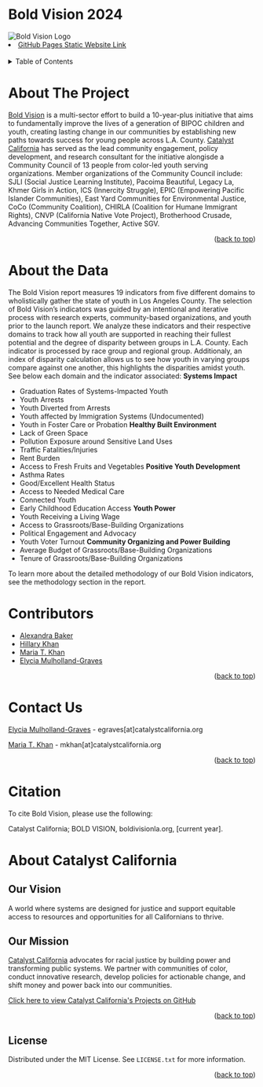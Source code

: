 # Bold Vision 2024

<img src="https://www.boldvisionla.org/wp-content/uploads/2022/09/Bold-Vision-Light-Logo.png" alt="Bold Vision Logo">


<li><a href="">GitHub Pages Static Website Link</a></li>

<br>

<details>
  <summary>Table of Contents</summary>
  <ol>
    <li>
      <a href="#about-the-project">About The Project</a></li>
    <li><a href="#getting-started">Getting Started</a>
      <ul>
        <li><a href="#prerequisites">Prerequisites</a></li>
        <li><a href="#installation">Installation</a></li>
      </ul>
    </li>
    <li><a href="#data-methodology">Data Methodology</a>
      <ul>
        <li><a href="#data-dictionary">Data Dictionary</a></li>
      </ul>
    </li>
    <li><a href="#contributors">Contributors</a></li>
    <li><a href="#contact-us">Contact Us</a></li>
    <li><a href="#about-catalyst-california">About Catalyst California</a>
      <ul>
        <li><a href="#our-vision">Our Vision</a></li>
        <li><a href="#our-mission">Our Mission</a></li>
      </ul>
    </li>
    <li><a href="#citation">Citation</a></li>
    <li><a href="#license">License</a></li>
    <li><a href="#partners">Partners</a></li>
  </ol>
</details>

# About The Project

[Bold Vision](https://www.boldvisionla.org/) is a multi-sector effort to build a 10-year-plus initiative that aims to fundamentally improve the lives of a generation of BIPOC children and youth, creating lasting change in our communities by establishing new paths towards success for young people across L.A. County. [Catalyst California](https://www.catalystcalifornia.org/) has served as the lead community engagement, policy development, and research consultant for the initiative alongisde a Community Council of 13 people from color-led youth serving organizations. Member organizations of the Community Council include: SJLI (Social Justice Learning Institute), Pacoima Beautiful, Legacy La, Khmer Girls in Action, ICS (Innercity Struggle), EPIC (Empowering Pacific Islander Communities), East Yard Communities for Environmental Justice, CoCo (Community Coalition), CHIRLA (Coalition for Humane Immigrant Rights), CNVP (California Native Vote Project), Brotherhood Crusade, Advancing Communities Together, Active SGV.
<p align="right">(<a href="#top">back to top</a>)</p>


# About the Data 

The Bold Vision report measures 19 indicators from five different domains to wholistically gather the state of youth in Los Angeles County. The selection of Bold Vision’s indicators was guided by an intentional and iterative process with research experts, community-based organizations, and youth prior to the launch report. We analyze these indicators and their respective domains to track how all youth are supported in reaching their fullest potential and the degree of disparity between groups in L.A. County. Each indicator is processed by race group and regional group. Additionaly, an index of disparity calculation allows us to see how youth in varying groups compare against one another, this highlights the disparities amidst youth. See below each domain and the indicator associated: 
__Systems Impact__
* Graduation Rates of Systems-Impacted Youth
* Youth Arrests
* Youth Diverted from Arrests
* Youth affected by Immigration Systems (Undocumented)
* Youth in Foster Care or Probation
__Healthy Built Environment__
* Lack of Green Space
* Pollution Exposure around Sensitive Land Uses
* Traffic Fatalities/Injuries
* Rent Burden
* Access to Fresh Fruits and Vegetables
__Positive Youth Development__
* Asthma Rates
* Good/Excellent Health Status
* Access to Needed Medical Care
* Connected Youth
* Early Childhood Education Access
__Youth Power__
* Youth Receiving a Living Wage
* Access to Grassroots/Base-Building Organizations
* Political Engagement and Advocacy
* Youth Voter Turnout
__Community Organizing and Power Building__
* Average Budget of Grassroots/Base-Building Organizations
* Tenure of Grassroots/Base-Building Organizations

To learn more about the detailed methodology of our Bold Vision indicators, see the methodology section in the report. 

# Contributors

* [Alexandra Baker](https://github.com/bakeralexan)
* [Hillary Khan](https://github.com/hillaryk-ap)
* [Maria T. Khan](https://github.com/mariatkhan)
* [Elycia Mulholland-Graves](https://github.com/elyciamg)

<p align="right">(<a href="#top">back to top</a>)</p>

# Contact Us

[Elycia Mulholland-Graves](https://www.linkedin.com/in/elycia-mulholland-graves-54578258/) - egraves[at]catalystcalifornia.org  <br>

[Maria T. Khan](https://www.linkedin.com/in/mariatkhan/) - mkhan[at]catalystcalifornia.org

<p align="right">(<a href="#top">back to top</a>)</p>

# Citation
To cite Bold Vision, please use the following:

Catalyst California; BOLD VISION, boldivisionla.org, [current year].

# About Catalyst California

## Our Vision
A world where systems are designed for justice and support equitable access to resources and opportunities for all Californians to thrive.

## Our Mission
[Catalyst California](https://www.catalystcalifornia.org/) advocates for racial justice by building power and transforming public systems. We partner with communities of color, conduct innovative research, develop policies for actionable change, and shift money and power back into our communities. 

[Click here to view Catalyst California's Projects on GitHub](https://github.com/catalystcalifornia)

<p align="right">(<a href="#top">back to top</a>)</p>

## License

Distributed under the MIT License. See `LICENSE.txt` for more information.

<p align="right">(<a href="#top">back to top</a>)</p>
